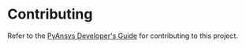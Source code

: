 # Contributing

Refer to the [PyAnsys Developer's Guide] for contributing to this project.

[PyAnsys Developer's Guide]: https://dev.docs.pyansys.com/index.html
